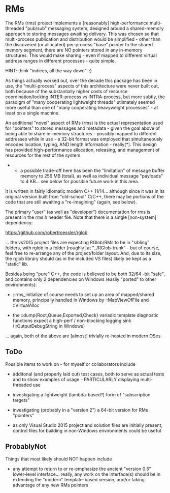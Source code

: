 # RMs

The RMs (rms) project implements a [reasonably] high-performance multi-threaded
"pub/sub" messaging system, designed around a shared-memory approach to storing
messages awaiting delivery.  This was chosen so that multi-process publication
and distribution would be simplified - other than the discovered (or allocated)
per-process "base" pointer to the shared memory segment, there are NO pointers
stored in any in-memory structures.  This would make sharing - even if mapped to
different virtual address ranges in different processes - quite simple.

HINT: think "indices, all the way down". :)

As things actually worked out, over the decade this package has been in use, the
"multi-process" aspects of this architecture were never built out, both because
of the substantially higher costs of resource coordination/locking INTER-process
vs INTRA-process, but more subtly, the paradigm of "many cooperating lightweight
threads" utlimately seemed more useful than one of "many cooperating heavyweight
processes" - at least on a single machine.

An additional "novel" aspect of RMs (rms) is the actual representation used for
"pointers" to stored messages and metadata - given the goal above of being able
to share in-memory structures - possibly mapped to different addresses while in
use - a 32-bit format was employed that simultaneously encodes location, typing,
AND length information - really(*).  This design has provided high-performance
allocation, releasing, and management of resources for the rest of the system.

* - a possible trade-off here has been the "limitation" of message buffer memory
to 256 MB (total), as well as individual message "payloads" to 4 KB... see below
for possible future work in this area.

It is written in fairly idiomatic modern C++ 11/14... although since it was in
its original version built from "old-school" C/C++, there may be portions of the
code that are still awaiting a "re-imagining" (again, see below).

The primary "user" (as well as "developer") documentation for rms is present
in the rms.h header file.  Note that there is a single [non-system] dependency:

https://github.com/robertroessler/rglob

... the vs2015 project files are expecting RGlob/RMs to be in "sibling" folders,
with rglob in a folder [roughly] at "../RGlob-trunk" - but of course, feel free
to re-arrange any of the project/folder layout.  And, due to its size, the rglob
library should (as in the included VS files) likely be kept as a "static" lib.

Besides being "pure" C++, the code is believed to be both 32/64 -bit "safe", and
contains only 2 dependencies on Windows (easily "ported" to other environments):

* ::rms_initialize of course needs to set up an area of mapped/shared memory,
principally handled in Windows by ::MapViewOfFile and ::VirtualAlloc

* the ::dump{Root,Queue,Exported,Check} variadic template diagnostic functions
expect a high-perf / non-blocking logging sink (::OutputDebugString in Windows)

... again, both of the above are [almost] trivially re-hosted in modern OSes.

## ToDo

Possible items to work on - for myself or collaborators include

* additonal (and properly laid out) test cases, both to serve as actual tests
and to show examples of usage - PARTICULARLY displaying multi-threaded use

* investigating a lightweight (lambda-based?) form of "subscription targets"

* investigating (probably in a "version 2") a 64-bit version for RMs "pointers"

* as only Visual Studio 2015 project and solution files are initially present,
control files for building in non-Windows environments could be useful

## ProbablyNot

Things that most likely should NOT happen include

* any attempt to return to or re-emphasize the ancient "version 0.5" lower-level
interface... really, any work on the interface(s) should be in extending the
"modern" template-based version, and/or taking advantage of any new RMs pointers
